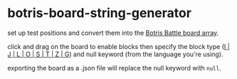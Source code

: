 # botris-board-string-generator
set up test positions and convert them into the [Botris Battle board array](https://botrisbattle.com/docs#gamestate).

click and drag on the board to enable blocks then specify the block type ([I | J | L | O | S | T | Z | G](https://botrisbattle.com/docs#block)) and null keyword (from the language you're using).

exporting the board as a .json file will replace the null keyword with `null`.
